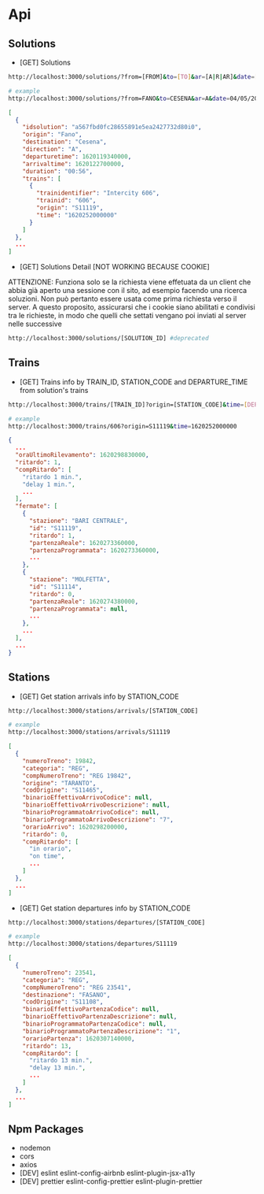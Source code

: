 # Api

## Solutions

- [GET] Solutions

```sh
http://localhost:3000/solutions/?from=[FROM]&to=[TO]&ar=[A|R|AR]&date=[DATE]&time=[TIME]&adults=[ADULTS]&childrens=[CHILDRENS]&direction=[A|R|AR]&frecce=[TRUE|FALSE]&onlyRegional=[TRUE|FALSE]

# example
http://localhost:3000/solutions/?from=FANO&to=CESENA&ar=A&date=04/05/2021&time=10.00&adults=1&childrens=0&direction=A&frecce=false&onlyRegional=false
```

```json
[
  {
    "idsolution": "a567fbd0fc28655891e5ea2427732d80i0",
    "origin": "Fano",
    "destination": "Cesena",
    "direction": "A",
    "departuretime": 1620119340000,
    "arrivaltime": 1620122700000,
    "duration": "00:56",
    "trains": [
      {
        "trainidentifier": "Intercity 606",
        "trainid": "606",
        "origin": "S11119",
        "time": "1620252000000"
      }
    ]
  },
  ...
]
```

- [GET] Solutions Detail [NOT WORKING BECAUSE COOKIE]

ATTENZIONE: Funziona solo se la richiesta viene effetuata da un client che abbia già aperto una sessione con il sito,
ad esempio facendo una ricerca soluzioni. Non può pertanto essere usata come prima richiesta verso il server.
A questo proposito, assicurarsi che i cookie siano abilitati e condivisi tra le richieste,
in modo che quelli che settati vengano poi inviati al server nelle successive

```sh
http://localhost:3000/solutions/[SOLUTION_ID] #deprecated
```

## Trains

- [GET] Trains info by TRAIN_ID, STATION_CODE and DEPARTURE_TIME from solution's trains

```sh
http://localhost:3000/trains/[TRAIN_ID]?origin=[STATION_CODE]&time=[DEPARTURE_TIME]

# example
http://localhost:3000/trains/606?origin=S11119&time=1620252000000
```

```json
{
  ...
  "oraUltimoRilevamento": 1620298830000,
  "ritardo": 1,
  "compRitardo": [
    "ritardo 1 min.",
    "delay 1 min.",
    ...
  ],
  "fermate": [
    {
      "stazione": "BARI CENTRALE",
      "id": "S11119",
      "ritardo": 1,
      "partenzaReale": 1620273360000,
      "partenzaProgrammata": 1620273360000,
      ...
    },
    {
      "stazione": "MOLFETTA",
      "id": "S11114",
      "ritardo": 0,
      "partenzaReale": 1620274380000,
      "partenzaProgrammata": null,
      ...
    },
    ...
  ],
  ...
}
```

## Stations

- [GET] Get station arrivals info by STATION_CODE

```sh
http://localhost:3000/stations/arrivals/[STATION_CODE]

# example
http://localhost:3000/stations/arrivals/S11119
```

```json
[
  {
    "numeroTreno": 19842,
    "categoria": "REG",
    "compNumeroTreno": "REG 19842",
    "origine": "TARANTO",
    "codOrigine": "S11465",
    "binarioEffettivoArrivoCodice": null,
    "binarioEffettivoArrivoDescrizione": null,
    "binarioProgrammatoArrivoCodice": null,
    "binarioProgrammatoArrivoDescrizione": "7",
    "orarioArrivo": 1620298200000,
    "ritardo": 0,
    "compRitardo": [
      "in orario",
      "on time",
      ...
    ]
  },
  ...
]
```

- [GET] Get station departures info by STATION_CODE

```sh
http://localhost:3000/stations/departures/[STATION_CODE]

# example
http://localhost:3000/stations/departures/S11119
```

```json
[
  {
    "numeroTreno": 23541,
    "categoria": "REG",
    "compNumeroTreno": "REG 23541",
    "destinazione": "FASANO",
    "codOrigine": "S11108",
    "binarioEffettivoPartenzaCodice": null,
    "binarioEffettivoPartenzaDescrizione": null,
    "binarioProgrammatoPartenzaCodice": null,
    "binarioProgrammatoPartenzaDescrizione": "1",
    "orarioPartenza": 1620307140000,
    "ritardo": 13,
    "compRitardo": [
      "ritardo 13 min.",
      "delay 13 min.",
      ...
    ]
  },
  ...
]
```

## Npm Packages

- nodemon
- cors
- axios
- [DEV] eslint eslint-config-airbnb eslint-plugin-jsx-a11y
- [DEV] prettier eslint-config-prettier eslint-plugin-prettier
